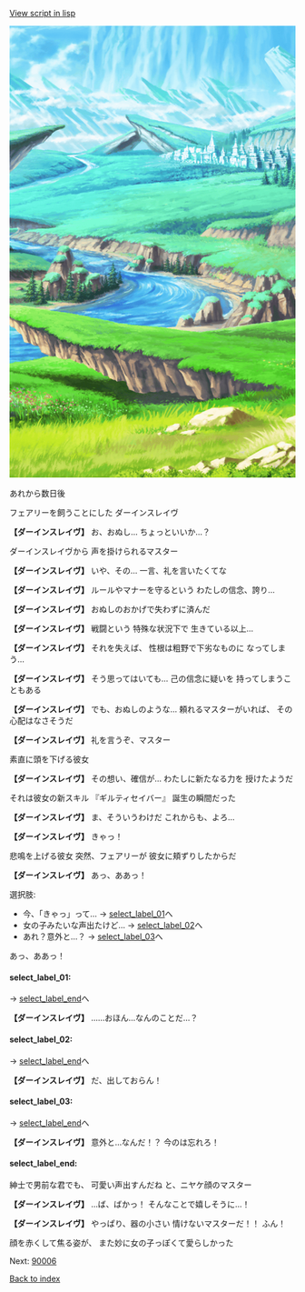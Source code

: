 [View script in lisp](../scripts/10281204.txt)

![plain.png](../images/backgrounds/plain.png)

あれから数日後

フェアリーを飼うことにした
ダーインスレイヴ

**【ダーインスレイヴ】**
お、おぬし…
ちょっといいか…？

ダーインスレイヴから
声を掛けられるマスター

**【ダーインスレイヴ】**
いや、その…
一言、礼を言いたくてな

**【ダーインスレイヴ】**
ルールやマナーを守るという
わたしの信念、誇り…

**【ダーインスレイヴ】**
おぬしのおかげで失わずに済んだ

**【ダーインスレイヴ】**
戦闘という
特殊な状況下で
生きている以上…

**【ダーインスレイヴ】**
それを失えば、
性根は粗野で下劣なものに
なってしまう…

**【ダーインスレイヴ】**
そう思ってはいても…
己の信念に疑いを
持ってしまうこともある

**【ダーインスレイヴ】**
でも、おぬしのような…
頼れるマスターがいれば、
その心配はなさそうだ

**【ダーインスレイヴ】**
礼を言うぞ、マスター

素直に頭を下げる彼女

**【ダーインスレイヴ】**
その想い、確信が…
わたしに新たなる力を
授けたようだ

それは彼女の新スキル
『ギルティセイバー』
誕生の瞬間だった

**【ダーインスレイヴ】**
ま、そういうわけだ
これからも、よろ…

**【ダーインスレイヴ】**
きゃっ！

悲鳴を上げる彼女
突然、フェアリーが
彼女に頬ずりしたからだ

**【ダーインスレイヴ】**
あっ、ああっ！

選択肢:
- 今、「きゃっ」って… → [select_label_01](#select_label_01)へ
- 女の子みたいな声出たけど… → [select_label_02](#select_label_02)へ
- あれ？意外と…？ → [select_label_03](#select_label_03)へ

あっ、ああっ！

#### select_label_01:
 → [select_label_end](#select_label_end)へ

**【ダーインスレイヴ】**
……おほん…なんのことだ…？

#### select_label_02:
 → [select_label_end](#select_label_end)へ

**【ダーインスレイヴ】**
だ、出しておらん！

#### select_label_03:
 → [select_label_end](#select_label_end)へ

**【ダーインスレイヴ】**
意外と…なんだ！？
今のは忘れろ！

#### select_label_end:

紳士で男前な君でも、
可愛い声出すんだね
と、ニヤケ顔のマスター

**【ダーインスレイヴ】**
…ば、ばかっ！
そんなことで嬉しそうに…！

**【ダーインスレイヴ】**
やっぱり、器の小さい
情けないマスターだ！！
ふん！

顔を赤くして焦る姿が、
また妙に女の子っぽくて愛らしかった

Next: [90006](90006.md)

[Back to index](index.md)
